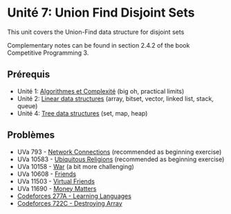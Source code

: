 # Unité 7: Union Find Disjoint Sets
This unit covers the Union-Find data structure for disjoint sets

Complementary notes can be found in section 2.4.2 of the book Competitive Programming 3.

## Prérequis
- Unité 1: [Algorithmes et Complexité](../01-complexity/README-fr.md) (big oh, practical limits)
- Unité 2: [Linear data structures](../02-linear-struct/README-fr.md) (array, bitset, vector, linked list, stack, queue)
- Unité 4: [Tree data structures](../04-trees/README-fr.md) (set, map, heap)

## Problèmes
- UVa 793 - [Network Connections](https://uva.onlinejudge.org/external/7/793.pdf) (recommended as beginning exercise)
- UVa 10583 - [Ubiquitous Religions](https://uva.onlinejudge.org/external/105/10583.pdf) (recommended as beginning exercise)
- UVa 10158 - [War](https://uva.onlinejudge.org/external/101/10158.pdf) (a bit more challenging)
- UVa 10608 - [Friends](https://uva.onlinejudge.org/external/106/10608.pdf)
- UVa 11503 - [Virtual Friends](https://uva.onlinejudge.org/external/115/11503.pdf)
- UVa 11690 - [Money Matters](https://uva.onlinejudge.org/external/116/11690.pdf)
- [Codeforces 277A - Learning Languages](http://codeforces.com/problemset/problem/277/A)
- [Codeforces 722C - Destroying Array](http://codeforces.com/problemset/problem/722/C)
